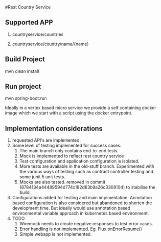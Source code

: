 #Rest Country Service


## Supported APP

1. countryservice/countries

2. countryservice/country/name/{name}

## Build Project

mvn clean install


## Run project

mvn spring-boot:run

Ideally in a vertex based micro service we provide a self containing docker image which we start with a script using the docker entrypoint.

Implementation considerations
----------------------

1. requested API's are implemented.
2. Some level of testing implemented for success cases.
   1. The main branch only contains end-to-end tests.
   2. Mock is implemented to reflect rest country service 
   3. Test configuration and application configuration is isolated.
   4. More tests are available in the old-stuff branch. Experimented with the various ways of testing such as contract controller testing and some junit 5 unit tests. 
   5. Mocks are also tested. removed in commit (8784134a44489594d774c182d83b9a26c3308104) to stabilise the build.
3. Configurations added for testing and main implmentation.  Annotation based configuration is also considered but abandoned to shorten the development time. But ideally would use annotation based environmental variable approach in kubernetes based environment.
4. TODO
   1. Wiremock needs to create negative responses to test error cases.
   2. Error handling is not implemented. Eg. Flux.onErrorResume()
   3. Simple webapp is not implemented.

